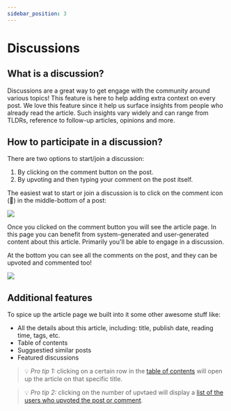 ```yaml
---
sidebar_position: 3
---
```


# Discussions

## What is a discussion?

Discussions are a great way to get engage with the community around various topics! This feature is here to help adding extra context on every post. We love this feature since it help us surface insights from people who already read the article. Such insights vary widely and can range from TLDRs, reference to follow-up articles, opinions and more.

## How to participate in a discussion?

There are two options to start/join a discussion:
1. By clicking on the comment button on the post.
2. By upvoting and then typing your comment on the post itself.

The easiest wat to start or join a discussion is to click on the comment icon (💬) in the middle-bottom of a post:

![](https://daily-now-res.cloudinary.com/image/upload/v1636467897/docs/discussions.svg)

Once you clicked on the comment button you will see the article page. In this page you can benefit from system-generated and user-generated content about this article. Primarily you'll be able to engage in a discussion. 

At the bottom you can see all the comments on the post, and they can be upvoted and commented too!

![](https://daily-now-res.cloudinary.com/image/upload/v1636467897/docs/disc3.svg)

## Additional features

To spice up the article page  we built into it some other awesome stuff like:
* All the details about this article, including: title, publish date, reading time, tags, etc.
* Table of contents
* Suggsestied similar posts
* Featured discussions

> 💡 *Pro tip 1:* clicking on a certain row in the [table of contents](https://app.daily.dev/posts/dfK6hCNTe) will open up the article on that specific title. 

> 💡 *Pro tip 2:* clicking on the number of upvtaed will display a [list of the users who upvoted the post or comment](https://app.daily.dev/posts/UmneP_B6O).